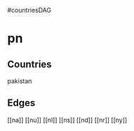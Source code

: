 #countriesDAG
# pn

## Countries
pakistan

## Edges
[[na]]
[[nu]]
[[nl]]
[[ns]]
[[nd]]
[[nr]]
[[ny]]
